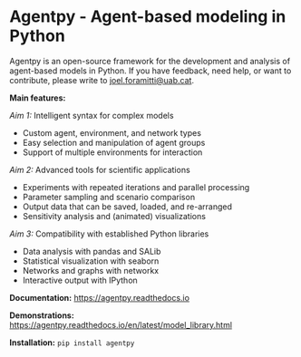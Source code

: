 # Agentpy - Agent-based modeling in Python

Agentpy is an open-source framework for the development and analysis of
agent-based models in Python. If you have feedback, need help, or want to contribute,
please write to joel.foramitti@uab.cat.

**Main features:**

*Aim 1:* Intelligent syntax for complex models

- Custom agent, environment, and network types
- Easy selection and manipulation of agent groups
- Support of multiple environments for interaction

*Aim 2:* Advanced tools for scientific applications

- Experiments with repeated iterations and parallel processing
- Parameter sampling and scenario comparison
- Output data that can be saved, loaded, and re-arranged
- Sensitivity analysis and (animated) visualizations

*Aim 3:* Compatibility with established Python libraries

- Data analysis with pandas and SALib
- Statistical visualization with seaborn
- Networks and graphs with networkx
- Interactive output with IPython

**Documentation:** https://agentpy.readthedocs.io

**Demonstrations:** https://agentpy.readthedocs.io/en/latest/model_library.html

**Installation:** `pip install agentpy`

